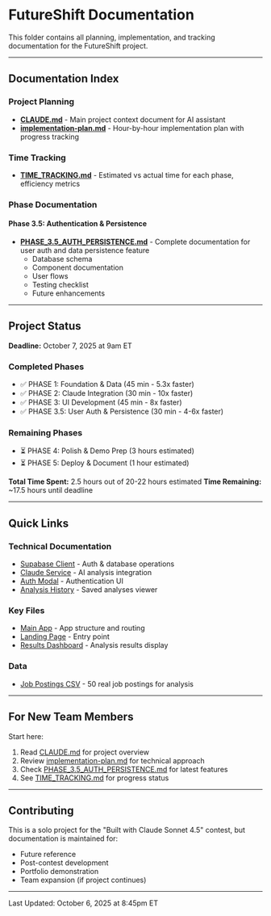 # FutureShift Documentation

This folder contains all planning, implementation, and tracking documentation for the FutureShift project.

---

## Documentation Index

### Project Planning
- **[CLAUDE.md](../CLAUDE.md)** - Main project context document for AI assistant
- **[implementation-plan.md](./implementation-plan.md)** - Hour-by-hour implementation plan with progress tracking

### Time Tracking
- **[TIME_TRACKING.md](./TIME_TRACKING.md)** - Estimated vs actual time for each phase, efficiency metrics

### Phase Documentation

#### Phase 3.5: Authentication & Persistence
- **[PHASE_3.5_AUTH_PERSISTENCE.md](./PHASE_3.5_AUTH_PERSISTENCE.md)** - Complete documentation for user auth and data persistence feature
  - Database schema
  - Component documentation
  - User flows
  - Testing checklist
  - Future enhancements

---

## Project Status

**Deadline:** October 7, 2025 at 9am ET

### Completed Phases
- ✅ PHASE 1: Foundation & Data (45 min - 5.3x faster)
- ✅ PHASE 2: Claude Integration (30 min - 10x faster)
- ✅ PHASE 3: UI Development (45 min - 8x faster)
- ✅ PHASE 3.5: User Auth & Persistence (30 min - 4-6x faster)

### Remaining Phases
- ⏳ PHASE 4: Polish & Demo Prep (3 hours estimated)
- ⏳ PHASE 5: Deploy & Document (1 hour estimated)

**Total Time Spent:** 2.5 hours out of 20-22 hours estimated
**Time Remaining:** ~17.5 hours until deadline

---

## Quick Links

### Technical Documentation
- [Supabase Client](../src/services/supabaseClient.js) - Auth & database operations
- [Claude Service](../src/services/claudeService.js) - AI analysis integration
- [Auth Modal](../src/components/AuthModal.jsx) - Authentication UI
- [Analysis History](../src/components/AnalysisHistory.jsx) - Saved analyses viewer

### Key Files
- [Main App](../src/App.js) - App structure and routing
- [Landing Page](../src/components/LandingPage.jsx) - Entry point
- [Results Dashboard](../src/components/ResultsDashboard.jsx) - Analysis results display

### Data
- [Job Postings CSV](../public/data/job_postings.csv) - 50 real job postings for analysis

---

## For New Team Members

Start here:
1. Read [CLAUDE.md](../CLAUDE.md) for project overview
2. Review [implementation-plan.md](./implementation-plan.md) for technical approach
3. Check [PHASE_3.5_AUTH_PERSISTENCE.md](./PHASE_3.5_AUTH_PERSISTENCE.md) for latest features
4. See [TIME_TRACKING.md](./TIME_TRACKING.md) for progress status

---

## Contributing

This is a solo project for the "Built with Claude Sonnet 4.5" contest, but documentation is maintained for:
- Future reference
- Post-contest development
- Portfolio demonstration
- Team expansion (if project continues)

---

Last Updated: October 6, 2025 at 8:45pm ET
